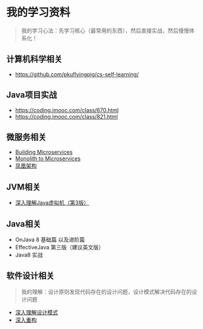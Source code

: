 # 我的学习资料
> 我的学习心法：先学习核心（最常用的东西），然后直接实战，然后慢慢体系化！
## 计算机科学相关
- https://github.com/pkuflyingpig/cs-self-learning/
## Java项目实战
- https://coding.imooc.com/class/670.html
- https://coding.imooc.com/class/821.html
## 微服务相关
- [Building Microservices](https://www.oreilly.com/library/view/building-microservices-2nd/9781492034018/) 
- [Monolith to Microservices](https://www.oreilly.com/library/view/monolith-to-microservices/9781492047834/)
- [凤凰架构](https://icyfenix.cn/)
## JVM相关
- [深入理解Java虚拟机（第3版）](https://book.douban.com/subject/34907497/)
## Java相关
- OnJava 8 基础篇 以及进阶篇
- EffectiveJava 第三版（建议英文版）
- Java8 实战
## 软件设计相关
> 我的理解：设计原则发现代码存在的设计问题，设计模式解决代码存在的设计问题
- [深入理解设计模式](https://refactoringguru.cn/design-patterns/book)
- [深入重构](https://refactoringguru.cn/refactoring)

